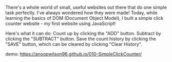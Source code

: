 There's a whole world of small, useful websites out there that do one simple task perfectly. I've always wondered how they were made! Today, while learning the basics of DOM (Document Object Model), I built a simple click counter website - my first website using JavaScript!

Here's what it can do:
Count up by clicking the "ADD" button.
Subtract by clicking the "SUBTRACT" button.
Save the count history by clicking the "SAVE" button, which can be cleared by clicking "Clear History".

demo: https://anoopwilson96.github.io/010-SimpleClickCounter/

